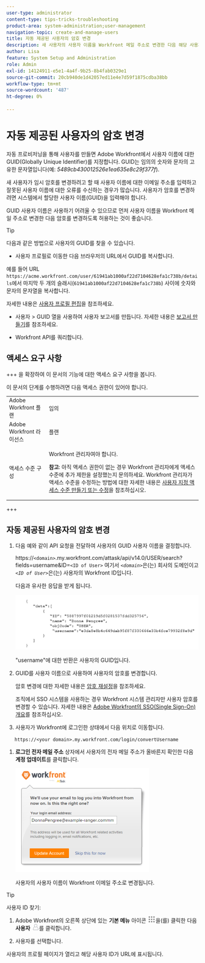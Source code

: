 ```yaml
---
user-type: administrator
content-type: tips-tricks-troubleshooting
product-area: system-administration;user-management
navigation-topic: create-and-manage-users
title: 자동 제공된 사용자의 암호 변경
description: 새 사용자의 사용자 이름을 Workfront 메일 주소로 변경한 다음 해당 사용자가 암호를 변경할 수 있도록 허용하는 것이 좋습니다.
author: Lisa
feature: System Setup and Administration
role: Admin
exl-id: 14124911-e5e1-4a4f-9b25-8b4fab0329e1
source-git-commit: 20cb940de1d42057ed11e4e7d59f1875cdba38bb
workflow-type: tm+mt
source-wordcount: '487'
ht-degree: 0%

---
```


# 자동 제공된 사용자의 암호 변경

자동 프로비저닝을 통해 사용자를 만들면 Adobe Workfront에서 사용자 이름에 대한 GUID(Globally Unique Identifier)를 지정합니다. GUID는 임의의 숫자와 문자의 고유한 문자열입니다(예: *5489cb430012526e1ea635e8c29f377f*).

새 사용자가 임시 암호를 변경하려고 할 때 사용자 이름에 대한 이메일 주소를 입력하고 잘못된 사용자 이름에 대한 오류를 수신하는 경우가 많습니다. 사용자가 암호를 변경하려면 시스템에서 할당한 사용자 이름(GUID)을 입력해야 합니다.

GUID 사용자 이름은 사용하기 어려울 수 있으므로 먼저 사용자 이름을 Workfront 메일 주소로 변경한 다음 암호를 변경하도록 허용하는 것이 좋습니다.

>[!TIP]
>
>다음과 같은 방법으로 사용자의 GUID를 찾을 수 있습니다.
>
>* 사용자 프로필로 이동한 다음 브라우저의 URL에서 GUID를 복사합니다.
>
>  예를 들어 URL `https://acme.workfront.com/user/61941ab1000af22d7104628efa1c738b/details`에서 마지막 두 개의 슬래시(`61941ab1000af22d7104628efa1c738b`) 사이에 숫자와 문자의 문자열을 복사합니다.
>
>  자세한 내용은 [사용자 프로필 편집](../../../administration-and-setup/add-users/create-and-manage-users/edit-a-users-profile.md)을 참조하세요.
>
>* 사용자 > GUID 열을 사용하여 사용자 보고서를 만듭니다. 자세한 내용은 [보고서 만들기](../../../reports-and-dashboards/reports/creating-and-managing-reports/create-report.md)를 참조하세요.
>
>* Workfront API를 쿼리합니다.
>

## 액세스 요구 사항

+++ 을 확장하여 이 문서의 기능에 대한 액세스 요구 사항을 봅니다.

이 문서의 단계를 수행하려면 다음 액세스 권한이 있어야 합니다.

<table style="table-layout:auto"> 
 <col> 
 <col> 
 <tbody> 
  <tr> 
   <td role="rowheader">Adobe Workfront 플랜</td> 
   <td>임의</td> 
  </tr> 
  <tr> 
   <td role="rowheader">Adobe Workfront 라이선스</td> 
   <td>플랜</td> 
  </tr> 
  <tr> 
   <td role="rowheader">액세스 수준 구성</td> 
   <td> <p>Workfront 관리자여야 합니다.</p> <p><b>참고</b>: 아직 액세스 권한이 없는 경우 Workfront 관리자에게 액세스 수준에 추가 제한을 설정했는지 문의하세요. Workfront 관리자가 액세스 수준을 수정하는 방법에 대한 자세한 내용은 <a href="../../../administration-and-setup/add-users/configure-and-grant-access/create-modify-access-levels.md" class="MCXref xref">사용자 지정 액세스 수준 만들기 또는 수정</a>을 참조하십시오.</p> </td> 
  </tr> 
 </tbody> 
</table>

+++

## 자동 제공된 사용자의 암호 변경

1. 다음 예와 같이 API 요청을 전달하여 사용자의 GUID 사용자 이름을 결정합니다.

   https://`<domain>`.my.workfront.com/attask/api/v14.0/USER/search?fields=username&amp;ID=`<ID of User>` 여기서 *`<domain>`*&#x200B;은(는) 회사의 도메인이고 *`<ID of User>`*&#x200B;은(는) 사용자의 Workfront ID입니다.

   다음과 유사한 응답을 받게 됩니다.

   ![](assets/get-guid.png)

   &quot;username&quot;에 대한 반환은 사용자의 GUID입니다.

1. GUID를 사용자 이름으로 사용하여 사용자의 암호를 변경합니다.

   암호 변경에 대한 자세한 내용은 [암호 재설정](../../../workfront-basics/manage-your-account-and-profile/managing-your-workfront-account/reset-your-password.md)을 참조하세요.

   조직에서 SSO 시스템을 사용하는 경우 Workfront 시스템 관리자만 사용자 암호를 변경할 수 있습니다. 자세한 내용은 [Adobe Workfront의 SSO(Single Sign-On) 개요](../../../administration-and-setup/add-users/single-sign-on/sso-in-workfront.md)를 참조하십시오.

1. 사용자가 Workfront에 로그인한 상태에서 다음 위치로 이동합니다.

```
   https://<your domain>.my.workfront.com/login/convertUsername
```

1. **로그인 전자 메일 주소** 상자에서 사용자의 전자 메일 주소가 올바른지 확인한 다음 **계정 업데이트**&#x200B;를 클릭합니다.

   ![](assets/guidusername-350x272.png)

   사용자의 사용자 이름이 Workfront 이메일 주소로 변경됩니다.

>[!TIP]
>
>사용자 ID 찾기:
>
>1. Adobe Workfront의 오른쪽 상단에 있는 **기본 메뉴** 아이콘 ![](assets/main-menu-icon.png)을(를) 클릭한 다음 **사용자** ![](assets/users-icon-in-main-menu.png)를 클릭합니다.
>
>1. 사용자를 선택합니다.
>
>   사용자의 프로필 페이지가 열리고 해당 사용자 ID가 URL에 표시됩니다.
>
